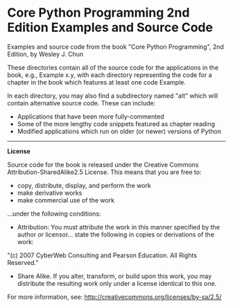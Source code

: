 Core Python Programming 2nd Edition Examples and Source Code
============================================================

Examples and source code from the book "Core Python Programming", 2nd Edition, by Wesley J. Chun

These directories contain all of the source code for the
applications in the book, e.g., Example x.y, with each
directory representing the code for a chapter in the book
which features at least one code Example.

In each directory, you may also find a subdirectory named
"alt" which will contain alternative source code.  These
can include:

- Applications that have been more fully-commented
- Some of the more lengthy code snippets featured as
    chapter reading
- Modified applications which run on older (or newer)
    versions of Python
    
----

**License**

Source code for the book is released under the 
Creative Commons Attribution-SharedAlike2.5 License.
This means that you are free to:

* copy, distribute, display, and perform the work
* make derivative works
* make commercial use of the work

...under the following conditions:

* Attribution: You must attribute the work in this
manner specified by the author or licensor... state
the following in copies or derivations of the work:

"(c) 2007 CyberWeb Consulting and Pearson Education.
All Rights Reserved."

* Share Alike. If you alter, transform, or build
upon this work, you may distribute the resulting
work only under a license identical to this one.

For more information, see:
http://creativecommons.org/licenses/by-sa/2.5/
